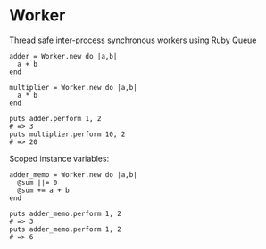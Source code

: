 # Worker

Thread safe inter-process synchronous workers using Ruby Queue

    adder = Worker.new do |a,b|
      a + b
    end

    multiplier = Worker.new do |a,b|
      a * b
    end

    puts adder.perform 1, 2
    # => 3
    puts multiplier.perform 10, 2
    # => 20

Scoped instance variables:

    adder_memo = Worker.new do |a,b|
      @sum ||= 0
      @sum += a + b
    end

    puts adder_memo.perform 1, 2
    # => 3
    puts adder_memo.perform 1, 2
    # => 6
